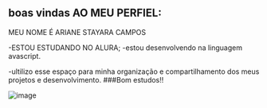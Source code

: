 ## boas vindas AO MEU PERFIEL:
MEU NOME É ARIANE STAYARA CAMPOS

-ESTOU ESTUDANDO NO ALURA;
-estou desenvolvendo na linguagem avascript.

-ultilizo esse espaço para minha organização e compartilhamento dos meus projetos e desenvolvimento.
###Bom estudos!!

![image](https://github.com/user-attachments/assets/a173bfa9-8f11-4fee-a2ff-e729bdf3101b)




